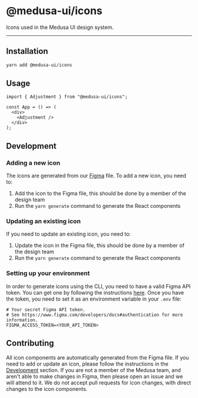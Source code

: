 # @medusa-ui/icons

Icons used in the Medusa UI design system.

---

## Installation

```sh
yarn add @medusa-ui/icons
```

## Usage

```tsx
import { Adjustment } from "@medusa-ui/icons";

const App = () => (
  <div>
    <Adjustment />
  </div>
);
```

## Development

### Adding a new icon

The icons are generated from our [Figma](https://www.figma.com/file/TW0kRpjhpsi3sR1u4a4wF8/Design-System-v2.1.0?node-id=573%3A816&t=1SkDofJ4QdnsoObE-4) file. To add a new icon, you need to:

1. Add the icon to the Figma file, this should be done by a member of the design team
2. Run the `yarn generate` command to generate the React components

### Updating an existing icon

If you need to update an existing icon, you need to:

1. Update the icon in the Figma file, this should be done by a member of the design team
2. Run the `yarn generate` command to generate the React components

### Setting up your environment

In order to generate icons using the CLI, you need to have a valid Figma API token. You can get one by following the instructions [here](https://www.figma.com/developers/api#access-tokens). Once you have the token, you need to set it as an environment variable in your `.env` file:

```env
# Your secret Figma API token.
# See https://www.figma.com/developers/docs#authentication for more information.
FIGMA_ACCESS_TOKEN=<YOUR_API_TOKEN>
```

## Contributing

All icon components are automatically generated from the Figma file. If you need to add or update an icon, please follow the instructions in the [Development](#development) section. If you are not a member of the Medusa team, and aren't able to make changes in Figma, then please open an issue and we will attend to it. We do not accept pull requests for icon changes, with direct changes to the icon components.
